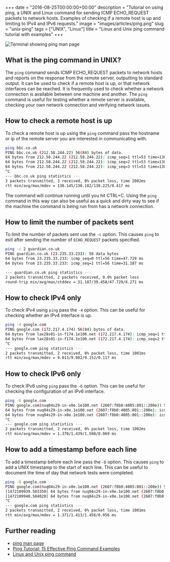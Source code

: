 +++
date = "2016-08-25T00:00:00+00:00"
description = "Tutorial on using ping, a UNIX and Linux command for sending ICMP ECHO_REQUEST packets to network hosts. Examples of checking if a remote host is up and limiting to IPv4 and IPv6 requests."
image = "images/articles/ping.png"
slug = "unix-ping"
tags = ["UNIX", "Linux"]
title = "Linux and Unix ping command tutorial with examples"
+++

![Terminal showing ping man page][2]

## What is the ping command in UNIX?

The `ping` command sends ICMP ECHO_REQUEST packets to network hosts and reports
on the response from the remote server, outputting to standard output. It can be
used to check if a remote host is up, or that network interfaces can be reached.
It is frequently used to check whether a network connection is available between
one machine and another. The `ping` command is useful for testing whether a
remote server is available, checking your own network connection and verifying
network issues.

## How to check a remote host is up

To check a remote host is up using the `ping` command pass the hostname or ip of
the remote server you are interested in communicating with.

```sh
ping bbc.co.uk
PING bbc.co.uk (212.58.244.22) 56(84) bytes of data.
64 bytes from 212.58.244.22 (212.58.244.22): icmp_seq=1 ttl=53 time=130 ms
64 bytes from 212.58.244.22 (212.58.244.22): icmp_seq=2 ttl=53 time=130 ms
64 bytes from 212.58.244.22 (212.58.244.22): icmp_seq=3 ttl=53 time=130 ms
^C
--- bbc.co.uk ping statistics ---
3 packets transmitted, 3 received, 0% packet loss, time 2002ms
rtt min/avg/max/mdev = 130.145/130.182/130.225/0.417 ms
```

The command will continue running until you hit CTRL+C. Using the `ping` command
in this way can also be useful as a quick and dirty way to see if the machine
the command is being run from has a network connection.

## How to limit the number of packets sent

To limit the number of packets sent use the `-c` option. This causes `ping` to
exit after sending the number of `ECHO_REQUEST` packets specified.

```sh
ping -c 2 guardian.co.uk
PING guardian.co.uk (23.235.33.233): 56 data bytes
64 bytes from 23.235.33.233: icmp_seq=0 ttl=56 time=47.729 ms
64 bytes from 23.235.33.233: icmp_seq=1 ttl=56 time=31.187 ms
```

```sh
--- guardian.co.uk ping statistics ---
2 packets transmitted, 2 packets received, 0.0% packet loss
round-trip min/avg/max/stddev = 31.187/39.458/47.729/8.271 ms
```

## How to check IPv4 only

To check IPv4 using `ping` pass the `-4` option. This can be useful for checking
whether an IPv4 interface is up.

```sh
ping -4 google.com
PING google.com (172.217.4.174) 56(84) bytes of data.
64 bytes from lax28s01-in-f174.1e100.net (172.217.4.174): icmp_seq=1 ttl=55 time=9.01 ms
64 bytes from lax28s01-in-f174.1e100.net (172.217.4.174): icmp_seq=2 ttl=55 time=9.15 ms
^C
--- google.com ping statistics ---
2 packets transmitted, 2 received, 0% packet loss, time 1001ms
rtt min/avg/max/mdev = 9.013/9.082/9.152/0.117 ms
```

## How to check IPv6 only

To check IPv6 using `ping` pass the `-6` option. This can be useful for checking
the configuration of an IPv6 interface.

```sh
ping -6 google.com
PING google.com(nuq04s29-in-x0e.1e100.net (2607:f8b0:4005:801::200e)) 56 data bytes
64 bytes from nuq04s29-in-x0e.1e100.net (2607:f8b0:4005:801::200e): icmp_seq=1 ttl=57 time=1.37 ms
64 bytes from nuq04s29-in-x0e.1e100.net (2607:f8b0:4005:801::200e): icmp_seq=2 ttl=57 time=1.50 ms
^C
--- google.com ping statistics ---
2 packets transmitted, 2 received, 0% packet loss, time 1002ms
rtt min/avg/max/mdev = 1.370/1.439/1.508/0.069 ms
```

## How to add a timestamp before each line

To add a timestamp before each line pass the `-D` option. This causes `ping` to
add a UNIX timestamp to the start of each line. This can be useful to document
the time of day that network tests were completed.

```sh
ping -D google.com
PING google.com(nuq04s29-in-x0e.1e100.net (2607:f8b0:4005:801::200e)) 56 data bytes
[1472109939.583350] 64 bytes from nuq04s29-in-x0e.1e100.net (2607:f8b0:4005:801::200e): icmp_seq=1 ttl=57 time=1.37 ms
[1472109940.584020] 64 bytes from nuq04s29-in-x0e.1e100.net (2607:f8b0:4005:801::200e): icmp_seq=2 ttl=57 time=1.45 ms
^C
--- google.com ping statistics ---
2 packets transmitted, 2 received, 0% packet loss, time 1001ms
rtt min/avg/max/mdev = 1.371/1.413/1.456/0.056 ms
```

## Further reading

- [ping man page][1]
- [Ping Tutorial: 15 Effective Ping Command Examples][3]
- [Linux and Unix ping command][4]

[1]: http://linux.die.net/man/8/ping
[2]: /images/articles/ping.png "Linux and Unix ping command"
[3]:
  http://www.thegeekstuff.com/2009/11/ping-tutorial-13-effective-ping-command-examples/
[4]: http://www.computerhope.com/unix/uping.htm
